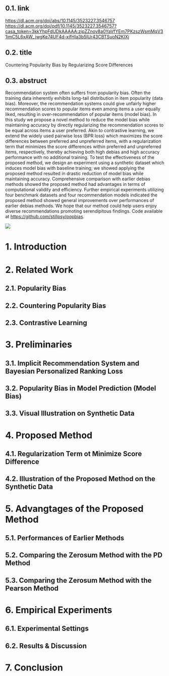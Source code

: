 ## 0.1. link

https://dl.acm.org/doi/abs/10.1145/3523227.3546757
https://dl.acm.org/doi/pdf/10.1145/3523227.3546757?casa_token=3kkYhpFdUDkAAAAA:zipZZnov8a0YaVfYEm7PKzszWsmMqV31imC5L6xAW_jwgKe74UF4d-xifHIa3b5IUr43CBTSuoN2KIXj

## 0.2. title

Countering Popularity Bias by Regularizing Score Differences



## 0.3. abstruct

Recommendation system often suffers from popularity bias. Often the training data inherently exhibits long-tail distribution in item popularity (data bias). Moreover, the recommendation systems could give unfairly higher recommendation scores to popular items even among items a user equally liked, resulting in over-recommendation of popular items (model bias). In this study we propose a novel method to reduce the model bias while maintaining accuracy by directly regularizing the recommendation scores to be equal across items a user preferred. Akin to contrastive learning, we extend the widely used pairwise loss (BPR loss) which maximizes the score differences between preferred and unpreferred items, with a regularization term that minimizes the score differences within preferred and unpreferred items, respectively, thereby achieving both high debias and high accuracy performance with no additional training. To test the effectiveness of the proposed method, we design an experiment using a synthetic dataset which induces model bias with baseline training; we showed applying the proposed method resulted in drastic reduction of model bias while maintaining accuracy. Comprehensive comparison with earlier debias methods showed the proposed method had advantages in terms of computational validity and efficiency. Further empirical experiments utilizing four benchmark datasets and four recommendation models indicated the proposed method showed general improvements over performances of earlier debias methods. We hope that our method could help users enjoy diverse recommendations promoting serendipitous findings. Code available at https://github.com/stillpsy/popbias.

![](https://developers.cyberagent.co.jp/blog/wp-content/uploads/2022/10/popularity_bias_fig1-768x296.jpg)

# 1. Introduction

# 2. Related Work

## 2.1. Popularity Bias

## 2.2. Countering Popularity Bias

## 2.3. Contrastive Learning

# 3. Preliminaries

## 3.1. Implicit Recommendation System and Bayesian Personalized Ranking Loss

## 3.2. Popularity Bias in Model Prediction (Model Bias)

## 3.3. Visual Illustration on Synthetic Data

# 4. Proposed Method

## 4.1. Regularization Term ot Minimize Score Difference

## 4.2. Illustration of the Proposed Method on the Synthetic Data

# 5. Advangtages of the Proposed Method

## 5.1. Performances of Earlier Methods

## 5.2. Comparing the Zerosum Method with the PD Method

## 5.3. Comparing the Zerosum Method with the Pearson Method

# 6. Empirical Experiments

## 6.1. Experimental Settings

## 6.2. Results & Discussion

# 7. Conclusion
